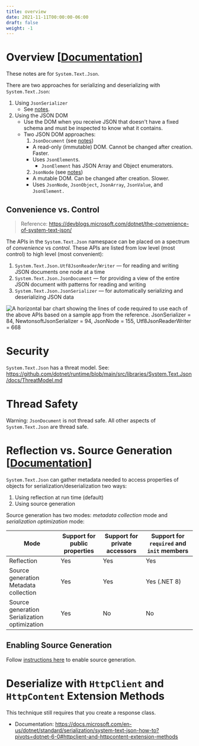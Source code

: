 ```yaml
---
title: overview
date: 2021-11-11T00:00:00-06:00
draft: false
weight: -1
---
```


# Overview [[Documentation](https://learn.microsoft.com/en-us/dotnet/standard/serialization/system-text-json/overview)]  

These notes are for `System.Text.Json`. 

There are two approaches for serializing and deserializing with `System.Text.Json`:
1. Using `JsonSerializer`
   * See [notes](../jsonserializer).
2. Using the JSON DOM
   * Use the DOM when you receive JSON that doesn't have a fixed schema and must be inspected to know what it contains.  
   * Two JSON DOM approaches:  
     1.  `JsonDocument` (see [notes](../jsondocument-and-jsonelement))
        * A read-only (immutable) DOM. Cannot be changed after creation. Faster.
        * Uses `JsonElement`s.
          * `JsonElement` has JSON Array and Object enumerators.
     2.  `JsonNode` (see [notes](../jsonnode))
        * A mutable DOM. Can be changed after creation. Slower.
        * Uses `JsonNode`, `JsonObject`, `JsonArray`, `JsonValue`, and `JsonElement.`

## Convenience vs. Control
> Reference: https://devblogs.microsoft.com/dotnet/the-convenience-of-system-text-json/

The APIs in the `System.Text.Json` namespace can be placed on a spectrum of *convenience* vs *control*. 
These APIs are listed from low level (most control) to high level (most convenient):
1. `System.Text.Json.Utf8JsonReader`/`Writer` — for reading and writing JSON documents one node at a time
2. `System.Text.Json.JsonDocument` — for providing a view of the entire JSON document with patterns for reading and writing
3. `System.Text.Json.JsonSerializer` — for automatically serializing and deserializing JSON data

![A horizontal bar chart showing the lines of code required to use each of the above APIs based on a sample app from the reference.
JsonSerializer = 84, NewtonsoftJsonSerializer = 94, JsonNode = 155, Utf8JsonReaderWriter = 668](image.png)

# Security
`System.Text.Json` has a threat model.  See: https://github.com/dotnet/runtime/blob/main/src/libraries/System.Text.Json/docs/ThreatModel.md

# Thread Safety
<r>Warning</r>: `JsonDocument` is not thread safe.  All other aspects of `System.Text.Json` are thread safe.

# Reflection vs. Source Generation [[Documentation](https://learn.microsoft.com/en-us/dotnet/standard/serialization/system-text-json/source-generation-modes?pivots=dotnet-7-0)]  

`System.Text.Json` can gather metadata needed to access properties of objects for serialization/deserialization two ways:
1. Using reflection at run time (default)
2. Using source generation

Source generation has two modes: *metadata collection* mode and *serialization optimization* mode:

| Mode                                                | Support for <br /> public properties | Support for <br /> private accessors | Support for <br /> `required` and `init` members |
| --------------------------------------------------- | ------------------------------------ | ------------------------------------ | ------------------------------------------------ |
| Reflection                                          | Yes                                  | Yes                                  | Yes                                              |
| Source generation <br /> Metadata collection        | Yes                                  | Yes                                  | Yes (.NET 8)                                     |
| Source generation <br /> Serialization optimization | Yes                                  | No                                   | No                                               |

## Enabling Source Generation
Follow [instructions here](https://learn.microsoft.com/en-us/dotnet/standard/serialization/system-text-json/source-generation?pivots=dotnet-7-0) to enable source generation.

# Deserialize with `HttpClient` and `HttpContent` Extension Methods
This technique still requires that you create a response class.
- Documentation: https://docs.microsoft.com/en-us/dotnet/standard/serialization/system-text-json-how-to?pivots=dotnet-6-0#httpclient-and-httpcontent-extension-methods
